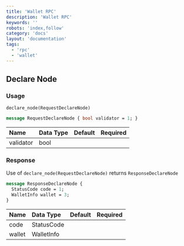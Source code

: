 ```yaml
---
title: 'Wallet RPC'
description: 'Wallet RPC'
keywords: ''
robots: 'index,follow'
category: 'docs'
layout: 'documentation'
tags:
  - 'rpc'
  - 'wallet'
---
```



## Declare Node

### Usage

`declare_node(RequestDeclareNode)`

```protobuf
message RequestDeclareNode { bool validator = 1; }
```

| Name      | Data Type | Default | Required |
| :-------- | :-------- | :------ | :------- |
| validator | bool      |         |          |

### Response

Use of `declare_node(RequestDeclareNode)` returns `ResponseDeclareNode`

```protobuf
message ResponseDeclareNode {
  StatusCode code = 1;
  WalletInfo wallet = 3;
}
```

| Name   | Data Type  | Default | Required |
| :----- | :--------- | :------ | :------- |
| code   | StatusCode |         |          |
| wallet | WalletInfo |         |          |
